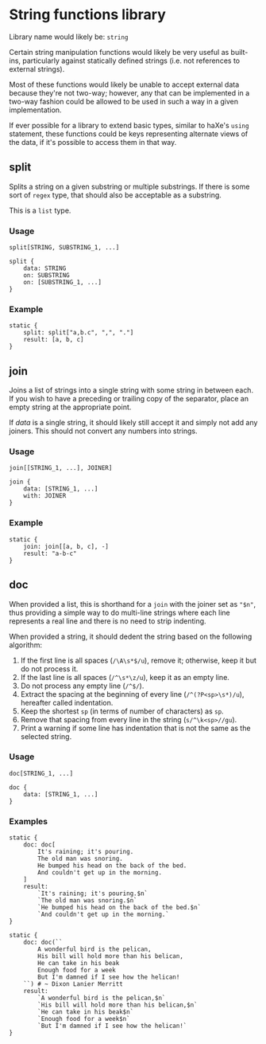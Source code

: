 # String functions library #
Library name would likely be: `string`

Certain string manipulation functions would likely be very useful as built-ins, particularly against statically defined strings (i.e. not references to external strings).

Most of these functions would likely be unable to accept external data because they're not two-way; however, any that can be implemented in a two-way fashion could be allowed to be used in such a way in a given implementation.

If ever possible for a library to extend basic types, similar to haXe's `using` statement, these functions could be keys representing alternate views of the data, if it's possible to access them in that way.


## split ##
Splits a string on a given substring or multiple substrings. If there is some sort of `regex` type, that should also be acceptable as a substring.

This is a `list` type.

### Usage ###

```mprl
split[STRING, SUBSTRING_1, ...]
```

```mprl
split {
    data: STRING
    on: SUBSTRING
    on: [SUBSTRING_1, ...]
}
```

### Example ###

```mprl
static {
    split: split["a,b.c", ",", "."]
    result: [a, b, c]
}
```


## join ##
Joins a list of strings into a single string with some string in between each. If you wish to have a preceding or trailing copy of the separator, place an empty string at the appropriate point.

If *data* is a single string, it should likely still accept it and simply not add any joiners. This should not convert any numbers into strings.

### Usage ###

```mprl
join[[STRING_1, ...], JOINER]
```

```mprl
join {
    data: [STRING_1, ...]
    with: JOINER
}
```

### Example ###

```mprl
static {
    join: join[[a, b, c], -]
    result: "a-b-c"
}
```


## doc ##
When provided a list, this is shorthand for a `join` with the joiner set as `"$n"`, thus providing a simple way to do multi-line strings where each line represents a real line and there is no need to strip indenting.

When provided a string, it should dedent the string based on the following algorithm:

1. If the first line is all spaces (`/\A\s*$/u`), remove it; otherwise, keep it but do not process it.
2. If the last line is all spaces (`/^\s*\z/u`), keep it as an empty line.
3. Do not process any empty line (`/^$/`).
4. Extract the spacing at the beginning of every line (`/^(?P<sp>\s*)/u`), hereafter called indentation.
5. Keep the shortest `sp` (in terms of number of characters) as `sp`.
6. Remove that spacing from every line in the string (`s/^\k<sp>//gu`).
7. Print a warning if some line has indentation that is not the same as the selected string.

### Usage ###

```mprl
doc[STRING_1, ...]
```

```mprl
doc {
    data: [STRING_1, ...]
}
```

### Examples ###

```mprl
static {
    doc: doc[
        It's raining; it's pouring.
        The old man was snoring.
        He bumped his head on the back of the bed.
        And couldn't get up in the morning.
    ]
    result:
        `It's raining; it's pouring.$n`
        `The old man was snoring.$n`
        `He bumped his head on the back of the bed.$n`
        `And couldn't get up in the morning.`
}
```

```mprl
static {
    doc: doc(``
        A wonderful bird is the pelican,
        His bill will hold more than his belican,
        He can take in his beak
        Enough food for a week
        But I'm damned if I see how the helican!
    ``) # ~ Dixon Lanier Merritt
    result:
        `A wonderful bird is the pelican,$n`
        `His bill will hold more than his belican,$n`
        `He can take in his beak$n`
        `Enough food for a week$n`
        `But I'm damned if I see how the helican!`
}
```
